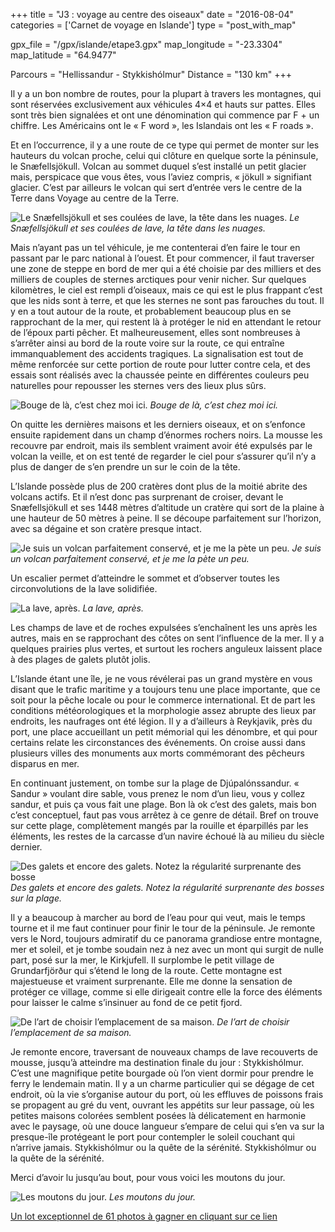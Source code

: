 +++
title = "J3 : voyage au centre des oiseaux"
date = "2016-08-04"
categories = ['Carnet de voyage en Islande']
type = "post_with_map"

gpx_file = "/gpx/islande/etape3.gpx"
map_longitude = "-23.3304"
map_latitude = "64.9477"

Parcours = "Hellissandur - Stykkishólmur"
Distance = "130 km"
+++


Il y a un bon nombre de routes, pour la plupart à travers les montagnes, qui sont réservées exclusivement aux véhicules 4×4 et hauts sur pattes. Elles sont très bien signalées et ont une dénomination qui commence par F + un chiffre. Les Américains ont le « F word », les Islandais ont les « F roads ».

Et en l’occurrence, il y a une route de ce type qui permet de monter sur les hauteurs du volcan proche, celui qui clôture en quelque sorte la péninsule, le Snæfellsjökull. Volcan au sommet duquel s’est installé un petit glacier mais, perspicace que vous êtes, vous l’aviez compris, « jökull » signifiant glacier. C’est par ailleurs le volcan qui sert d’entrée vers le centre de la Terre dans Voyage au centre de la Terre.


![Le Snæfellsjökull et ses coulées de lave, la tête dans les nuages.](/images/islande/j3/glacier.jpg)
*Le Snæfellsjökull et ses coulées de lave, la tête dans les nuages.*

Mais n’ayant pas un tel véhicule, je me contenterai d’en faire le tour en passant par le parc national à l’ouest. Et pour commencer, il faut traverser une zone de steppe en bord de mer qui a été choisie par des milliers et des milliers de couples de sternes arctiques pour venir nicher. Sur quelques kilomètres, le ciel est rempli d’oiseaux, mais ce qui est le plus frappant c’est que les nids sont à terre, et que les sternes ne sont pas farouches du tout. Il y en a tout autour de la route, et probablement beaucoup plus en se rapprochant de la mer, qui restent là à protéger le nid en attendant le retour de l’époux parti pêcher. Et malheureusement, elles sont nombreuses à s’arrêter ainsi au bord de la route voire sur la route, ce qui entraîne immanquablement des accidents tragiques. La signalisation est tout de même renforcée sur cette portion de route pour lutter contre cela, et des essais sont réalisés avec la chaussée peinte en différentes couleurs peu naturelles pour repousser les sternes vers des lieux plus sûrs.


![Bouge de là, c’est chez moi ici.](/images/islande/j3/oiseau.jpg)
*Bouge de là, c’est chez moi ici.*

On quitte les dernières maisons et les derniers oiseaux, et on s’enfonce ensuite rapidement dans un champ d’énormes rochers noirs. La mousse les recouvre par endroit, mais ils semblent vraiment avoir été expulsés par le volcan la veille, et on est tenté de regarder le ciel pour s’assurer qu’il n’y a plus de danger de s’en prendre un sur le coin de la tête.

L’Islande possède plus de 200 cratères dont plus de la moitié abrite des volcans actifs. Et il n’est donc pas surprenant de croiser, devant le Snæfellsjökull et ses 1448 mètres d’altitude un cratère qui sort de la plaine à une hauteur de 50 mètres à peine. Il se découpe parfaitement sur l’horizon, avec sa dégaine et son cratère presque intact.


![Je suis un volcan parfaitement conservé, et je me la pète un peu.](/images/islande/j3/volcan.jpg)
*Je suis un volcan parfaitement conservé, et je me la pète un peu.*

Un escalier permet d’atteindre le sommet et d’observer toutes les circonvolutions de la lave solidifiée.


![La lave, après.](/images/islande/j3/lave.jpg)
*La lave, après.*

Les champs de lave et de roches expulsées s’enchaînent les uns après les autres, mais en se rapprochant des côtes on sent l’influence de la mer. Il y a quelques prairies plus vertes, et surtout les rochers anguleux laissent place à des plages de galets plutôt jolis.

L’Islande étant une île, je ne vous révélerai pas un grand mystère en vous disant que le trafic maritime y a toujours tenu une place importante, que ce soit pour la pêche locale ou pour le commerce international. Et de part les conditions météorologiques et la morphologie assez abrupte des lieux par endroits, les naufrages ont été légion. Il y a d’ailleurs à Reykjavik, près du port, une place accueillant un petit mémorial qui les dénombre, et qui pour certains relate les circonstances des événements.  On croise aussi dans plusieurs villes des monuments aux morts commémorant des pêcheurs disparus en mer.

En continuant justement, on tombe sur la plage de Djúpalónssandur. « Sandur » voulant dire sable, vous prenez le nom d’un lieu, vous y collez sandur, et puis ça vous fait une plage. Bon là ok c’est des galets, mais bon c’est conceptuel, faut pas vous arrêtez à ce genre de détail. Bref on trouve sur cette plage, complètement mangés par la rouille et éparpillés par les éléments, les restes de la carcasse d’un navire échoué là au milieu du siècle dernier.


![Des galets et encore des galets. Notez la régularité surprenante des bosse](/images/islande/j3/plage.jpg)
*Des galets et encore des galets. Notez la régularité surprenante des bosses sur la plage.*

Il y a beaucoup à marcher au bord de l’eau pour qui veut, mais le temps tourne et il me faut continuer pour finir le tour de la péninsule. Je remonte vers le Nord, toujours admiratif du ce panorama grandiose entre montagne, mer et soleil, et je tombe soudain nez à nez avec un mont qui surgit de nulle part, posé sur la mer, le Kirkjufell. Il surplombe le petit village de Grundarfjörður qui s’étend le long de la route. Cette montagne est majestueuse et vraiment surprenante. Elle me donne la sensation de protéger ce village, comme si elle dirigeait contre elle la force des éléments pour laisser le calme s’insinuer au fond de ce petit fjord.


![De l’art de choisir l’emplacement de sa maison.](/images/islande/j3/omg.jpg)
*De l’art de choisir l’emplacement de sa maison.*

Je remonte encore, traversant de nouveaux champs de lave recouverts de mousse, jusqu’à atteindre ma destination finale du jour : Stykkishólmur. C’est une magnifique petite bourgade où l’on vient dormir pour prendre le ferry le lendemain matin. Il y a un charme particulier qui se dégage de cet endroit, où la vie s’organise autour du port, où les effluves de poissons frais se propagent au gré du vent, ouvrant les appétits sur leur passage, où les petites maisons colorées semblent posées là délicatement en harmonie avec le paysage, où une douce langueur s’empare de celui qui s’en va sur la presque-île protégeant le port pour contempler le soleil couchant qui n’arrive jamais.
Stykkishólmur ou la quête de la sérénité.
Stykkishólmur ou la quête de la sérénité.

Merci d’avoir lu jusqu’au bout, pour vous voici les moutons du jour.


![Les moutons du jour.](/images/islande/j3/mer.jpg)
*Les moutons du jour.*

[Un lot exceptionnel de 61 photos à gagner en cliquant sur ce lien](https://www.flickr.com/gp/135079249@N08/791CV8)

